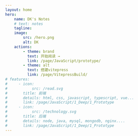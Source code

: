 ```yaml
---
layout: home
hero:
    name: DK's Notes
    # text: notes
    tagline:
    image:
        src: /hero.png
        alt: DK
    actions:
        - theme: brand
          text: 开始阅读 →
          link: /page/JavaScript/prototype/
        - theme: alt
          text: 搭建vitepress
          link: /page/VitepressBuild/
# features:
#     - icon:
#           src: /read.svg
#       title: 前端
#       details: html, css, javascript, typescript, vue...
#       link: /page/JavaScript/1_Deep/1_Prototype
#     - icon:
#           src: /technology.svg
#       title: 后端
#       details: node, java, mysql, mongodb, nginx....
#       link: /page/JavaScript/1_Deep/1_Prototype
---
```


<script setup>
import KHome from './components/KHome/index.vue'
</script>
<KHome />
